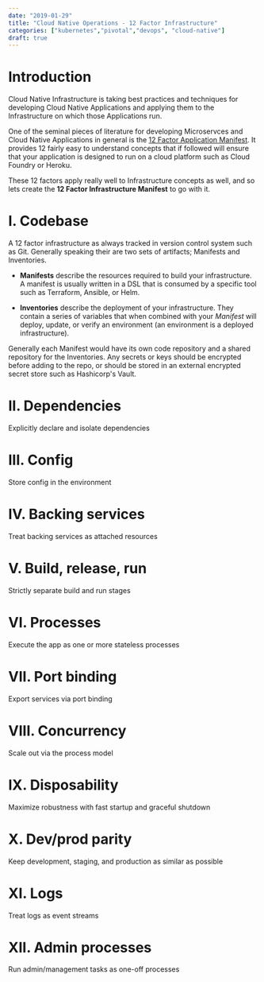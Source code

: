 ```yaml
---
date: "2019-01-29"
title: "Cloud Native Operations - 12 Factor Infrastructure"
categories: ["kubernetes","pivotal","devops", "cloud-native"]
draft: true
---
```


# Introduction

Cloud Native Infrastructure is taking best practices and techniques for developing Cloud Native Applications and applying them to the Infrastructure on which those Applications run.

One of the seminal pieces of literature for developing Microservces and Cloud Native Applications in general is the [12 Factor Application Manifest](https://12factor.net/). It provides 12 fairly easy to understand concepts that if followed will ensure that your application is designed to run on a cloud platform such as Cloud Foundry or Heroku.

These 12 factors apply really well to Infrastructure concepts as well, and so lets create the __12 Factor Infrastructure Manifest__ to go with it.

# I. Codebase

A 12 factor infrastructure as always tracked in version control system such as Git. Generally speaking their are two sets of artifacts; Manifests and Inventories.

* __Manifests__ describe the resources required to build your infrastructure. A manifest is usually written in a DSL that is consumed by a specific tool such as Terraform, Ansible, or Helm.

* __Inventories__ describe the deployment of your infrastructure. They contain a series of variables that when combined with your _Manifest_ will deploy, update, or verify an environment (an environment is a deployed infrastructure).

Generally each Manifest would have its own code repository and a shared repository for the Inventories. Any secrets or keys should be encrypted before adding to the repo, or should be stored in an external encrypted secret store such as Hashicorp's Vault.

# II. Dependencies
Explicitly declare and isolate dependencies

# III. Config
Store config in the environment

# IV. Backing services
Treat backing services as attached resources

# V. Build, release, run
Strictly separate build and run stages

# VI. Processes
Execute the app as one or more stateless processes

# VII. Port binding
Export services via port binding

# VIII. Concurrency
Scale out via the process model

# IX. Disposability
Maximize robustness with fast startup and graceful shutdown

# X. Dev/prod parity
Keep development, staging, and production as similar as possible

# XI. Logs
Treat logs as event streams

# XII. Admin processes
Run admin/management tasks as one-off processes